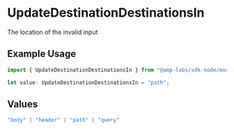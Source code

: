 # UpdateDestinationDestinationsIn

The location of the invalid input

## Example Usage

```typescript
import { UpdateDestinationDestinationsIn } from "@amp-labs/sdk-node/models/errors";

let value: UpdateDestinationDestinationsIn = "path";
```

## Values

```typescript
"body" | "header" | "path" | "query"
```